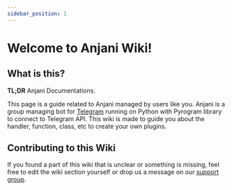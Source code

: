 ```yaml
---
sidebar_position: 1
---
```


# Welcome to Anjani Wiki!

## What is this?

**TL;DR** Anjani Documentations.

This page is a guide related to Anjani managed by users like you. Anjani is a group managing bot for [Telegram](https://telegram.org/) running on Python with Pyrogram library to connect to Telegram API. This wiki is made to guide you about the handler, function, class, etc to create your own plugins.

## Contributing to this Wiki
If you found a part of this wiki that is unclear or something is missing, feel free to edit the wiki section yourself or drop us a message on our [support group](https://t.me/userbotindo).